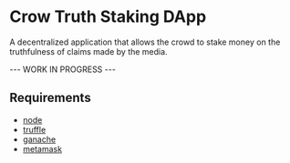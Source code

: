 # Crow Truth Staking DApp

A decentralized application that allows the crowd to stake money on the truthfulness of claims made by the media.

--- WORK IN PROGRESS ---

## Requirements
+ [node](https://nodejs.org/en/)
+ [truffle](https://www.npmjs.com/package/truffle)
+ [ganache](https://truffleframework.com/ganache)
+ [metamask](https://metamask.io/)


